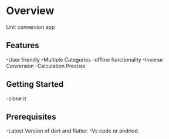 # Overview
Unit conversion app

## Features
-User friendly
-Multiple Categories
-offline functionality
-Inverse Conversion
-Calculation Precisio

## Getting Started
-clone it

## Prerequisites
-Latest Version of dart and flutter.
-Vs code or andriod.